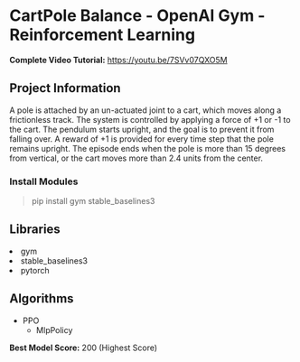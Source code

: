 # CartPole Balance - OpenAI Gym - Reinforcement Learning

**Complete Video Tutorial:** https://youtu.be/7SVv07QXO5M

## Project Information

A pole is attached by an un-actuated joint to a cart, which moves along a frictionless track. The system is controlled by applying a force of +1 or -1 to the cart. The pendulum starts upright, and the goal is to prevent it from falling over. A reward of +1 is provided for every time step that the pole remains upright. The episode ends when the pole is more than 15 degrees from vertical, or the cart moves more than 2.4 units from the center.

### Install Modules
> pip install gym stable_baselines3

## Libraries

<li>gym
<li>stable_baselines3
<li>pytorch


## Algorithms

- PPO
  - MlpPolicy
  
**Best Model Score:** 200 (Highest Score)
